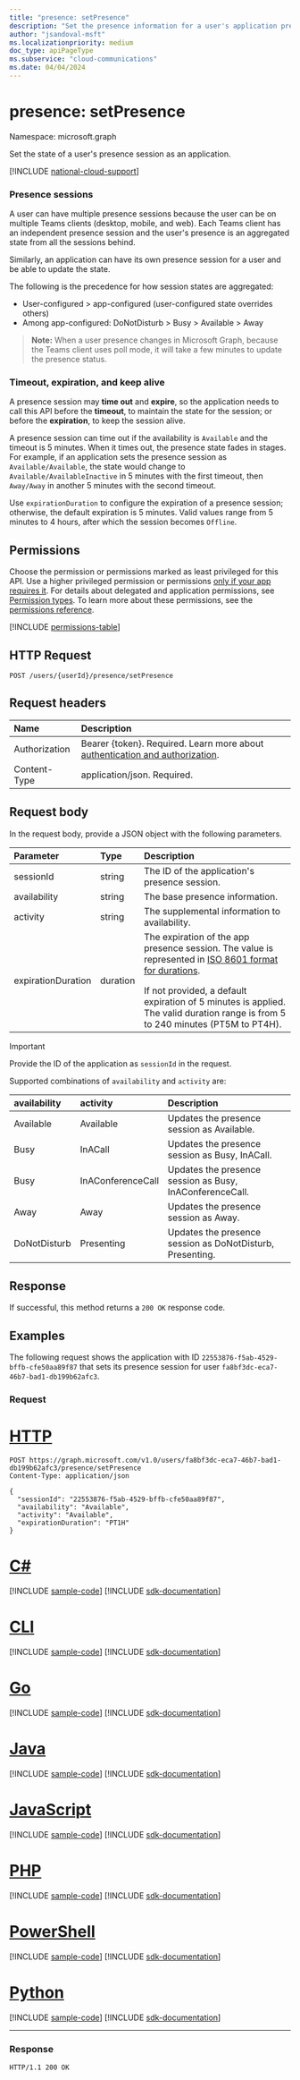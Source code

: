 ```yaml
---
title: "presence: setPresence"
description: "Set the presence information for a user's application presence session."
author: "jsandoval-msft"
ms.localizationpriority: medium
doc_type: apiPageType
ms.subservice: "cloud-communications"
ms.date: 04/04/2024
---
```


# presence: setPresence

Namespace: microsoft.graph

Set the state of a user's presence session as an application.

[!INCLUDE [national-cloud-support](../../includes/global-us.md)]

### Presence sessions
A user can have multiple presence sessions because the user can be on multiple Teams clients (desktop, mobile, and web). Each Teams client has an independent presence session and the user's presence is an aggregated state from all the sessions behind.

Similarly, an application can have its own presence session for a user and be able to update the state.

The following is the precedence for how session states are aggregated:
* User-configured > app-configured (user-configured state overrides others)
* Among app-configured: DoNotDisturb > Busy > Available > Away

> **Note:** When a user presence changes in Microsoft Graph, because the Teams client uses poll mode, it will take a few minutes to update the presence status.

### Timeout, expiration, and keep alive
A presence session may **time out** and **expire**, so the application needs to call this API before the **timeout**, to maintain the state for the session; or before the **expiration**, to keep the session alive.

A presence session can time out if the availability is `Available` and the timeout is 5 minutes. When it times out, the presence state fades in stages. For example, if an application sets the presence session as `Available/Available`, the state would change to `Available/AvailableInactive` in 5 minutes with the first timeout, then `Away/Away` in another 5 minutes with the second timeout.

Use `expirationDuration` to configure the expiration of a presence session; otherwise, the default expiration is 5 minutes. Valid values range from 5 minutes to 4 hours, after which the session becomes `Offline`.

## Permissions
Choose the permission or permissions marked as least privileged for this API. Use a higher privileged permission or permissions [only if your app requires it](/graph/permissions-overview#best-practices-for-using-microsoft-graph-permissions). For details about delegated and application permissions, see [Permission types](/graph/permissions-overview#permission-types). To learn more about these permissions, see the [permissions reference](/graph/permissions-reference).

<!-- { "blockType": "permissions", "name": "presence_setpresence" } -->
[!INCLUDE [permissions-table](../includes/permissions/presence-setpresence-permissions.md)]

## HTTP Request
<!-- { "blockType": "ignored" } -->
```http
POST /users/{userId}/presence/setPresence
```
## Request headers
| Name          | Description                 |
| :------------ | :-------------------------- |
|Authorization|Bearer {token}. Required. Learn more about [authentication and authorization](/graph/auth/auth-concepts).|
| Content-Type  | application/json. Required. |

## Request body

In the request body, provide a JSON object with the following parameters.

| Parameter          | Type     | Description                                                                                            |
| :----------------- | :------- | :----------------------------------------------------------------------------------------------------- |
| sessionId          | string   | The ID of the application's presence session.                                                          |
| availability       | string   | The base presence information.                                                                         |
| activity           | string   | The supplemental information to availability.                                                          |
| expirationDuration | duration | The expiration of the app presence session. The value is represented in [ISO 8601 format for durations](http://en.wikipedia.org/wiki/ISO_8601#Durations).</p>If not provided, a default expiration of 5 minutes is applied. The valid duration range is from 5 to 240 minutes (PT5M to PT4H).|

> [!IMPORTANT]
>
> Provide the ID of the application as `sessionId` in the request.

Supported combinations of `availability` and `activity` are:

| availability | activity          | Description                                               |
| :----------- | :---------------- | :-------------------------------------------------------- |
| Available    | Available         | Updates the presence session as Available.                |
| Busy         | InACall           | Updates the presence session as Busy, InACall.            |
| Busy         | InAConferenceCall | Updates the presence session as Busy, InAConferenceCall.  |
| Away         | Away              | Updates the presence session as Away.                     |
| DoNotDisturb | Presenting        | Updates the presence session as DoNotDisturb, Presenting. |

## Response
If successful, this method returns a `200 OK` response code.

## Examples
The following request shows the application with ID `22553876-f5ab-4529-bffb-cfe50aa89f87` that sets its presence session for user `fa8bf3dc-eca7-46b7-bad1-db199b62afc3`.

### Request



# [HTTP](#tab/http)
<!-- {
  "blockType": "request",
  "name": "set-presence"
}-->

```msgraph-interactive
POST https://graph.microsoft.com/v1.0/users/fa8bf3dc-eca7-46b7-bad1-db199b62afc3/presence/setPresence
Content-Type: application/json

{
  "sessionId": "22553876-f5ab-4529-bffb-cfe50aa89f87",
  "availability": "Available",
  "activity": "Available",
  "expirationDuration": "PT1H"
}
```

# [C#](#tab/csharp)
[!INCLUDE [sample-code](../includes/snippets/csharp/set-presence-csharp-snippets.md)]
[!INCLUDE [sdk-documentation](../includes/snippets/snippets-sdk-documentation-link.md)]

# [CLI](#tab/cli)
[!INCLUDE [sample-code](../includes/snippets/cli/set-presence-cli-snippets.md)]
[!INCLUDE [sdk-documentation](../includes/snippets/snippets-sdk-documentation-link.md)]

# [Go](#tab/go)
[!INCLUDE [sample-code](../includes/snippets/go/set-presence-go-snippets.md)]
[!INCLUDE [sdk-documentation](../includes/snippets/snippets-sdk-documentation-link.md)]

# [Java](#tab/java)
[!INCLUDE [sample-code](../includes/snippets/java/set-presence-java-snippets.md)]
[!INCLUDE [sdk-documentation](../includes/snippets/snippets-sdk-documentation-link.md)]

# [JavaScript](#tab/javascript)
[!INCLUDE [sample-code](../includes/snippets/javascript/set-presence-javascript-snippets.md)]
[!INCLUDE [sdk-documentation](../includes/snippets/snippets-sdk-documentation-link.md)]

# [PHP](#tab/php)
[!INCLUDE [sample-code](../includes/snippets/php/set-presence-php-snippets.md)]
[!INCLUDE [sdk-documentation](../includes/snippets/snippets-sdk-documentation-link.md)]

# [PowerShell](#tab/powershell)
[!INCLUDE [sample-code](../includes/snippets/powershell/set-presence-powershell-snippets.md)]
[!INCLUDE [sdk-documentation](../includes/snippets/snippets-sdk-documentation-link.md)]

# [Python](#tab/python)
[!INCLUDE [sample-code](../includes/snippets/python/set-presence-python-snippets.md)]
[!INCLUDE [sdk-documentation](../includes/snippets/snippets-sdk-documentation-link.md)]

---

### Response

<!-- {
  "blockType": "response",
  "truncated": true
} -->
```http
HTTP/1.1 200 OK
```
